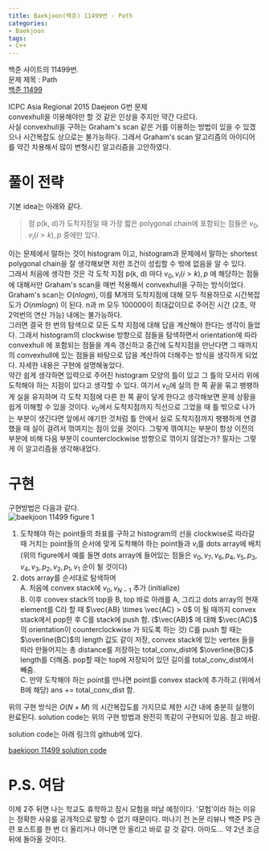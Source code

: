 ```yaml
---
title: Baekjoon(백준) 11499번 - Path
categories:
- Baekjoon
tags:
- C++
---
```


백준 사이트의 11499번.  
문제 제목 : Path    
[백준 11499](https://www.acmicpc.net/problem/11499)      

ICPC Asia Regional 2015 Daejeon G번 문제   
convexhull을 이용해야만 할 것 같은 인상을 주지만 약간 다르다.    
사실 convexhull을 구하는 Graham's scan 같은 거를 이용하는 방법이 있을 수 있겠으나 시간복잡도 상으로는 불가능하다. 그래서 Graham's scan 알고리즘의 아이디어를 약간 차용해서 많이 변형시킨 알고리즘을 고안하였다.      
# 풀이 전략 
기본 idea는 아래와 같다.    

> 점 p(k, d)가 도착지점일 때 가장 짧은 polygonal chain에 포함되는 점들은 $v_0, v_i (i > k), p$ 중에만 있다.    
  
이는 문제에서 말하는 것이 histogram 이고, histogram과 문제에서 말하는 shortest polygonal chain을 잘 생각해보면 저런 조건이 성립할 수 밖에 없음을 알 수 있다.    
그래서 처음에 생각한 것은 각 도착 지점 p(k, d) 마다 $v_0, v_i (i > k), p$ 에 해당하는 점들에 대해서만 Graham's scan을 매번 적용해서 convexhull을 구하는 방식이었다. Graham's scan는 $O(n log{n})$, 이를 M개의 도착지점에 대해 모두 적용하므로 시간복잡도가 $O(nm log{n})$ 이 된다. n과 m 모두 100000이 최대값이므로 주어진 시간 (2초, 약 2억번의 연산 가능) 내에는 불가능하다.     
그러면 결국 한 번의 탐색으로 모든 도착 지점에 대해 답을 계산해야 한다는 생각이 들었다. 그래서 histogram의 clockwise 방향으로 점들을 탐색하면서 orientation에 따라 convexhull 에 포함되는 점들을 계속 갱신하고 중간에 도착지점을 만난다면 그 때까지의 convexhull에 있는 점들을 바탕으로 답을 계산하여 더해주는 방식을 생각하게 되었다. 자세한 내용은 구현에 설명해놓았다.    
약간 쉽게 생각하면 입력으로 주어진 histogram 모양의 틀이 있고 그 틀의 모서리 위에 도착해야 하는 지점이 있다고 생각할 수 있다. 여기서 $v_0$에 실의 한 쪽 끝을 묶고 팽팽하게 실을 유지하며 각 도착 지점에 다른 한 쪽 끝이 닿게 한다고 생각해보면 문제 상황을 쉽게 이해할 수 있을 것이다. $v_0$에서 도착지점까지 직선으로 그었을 때 틀 밖으로 나가는 부분이 생긴다면 앞에서 얘기한 것처럼 틀 안에서 실로 도착지점까지 팽팽하게 연결했을 때 실이 걸려서 꺾여지는 점이 있을 것이다. 그렇게 껶여지는 부분이 항상 이전의 부분에 비해 다음 부분이 counterclockwise 방향으로 꺾이지 않겠는가? 필자는 그렇게 이 알고리즘을 생각해내었다.    
# 구현
구현방법은 다음과 같다.   
![baekjoon 11499 figure 1](https://github.com/dhkwon03/dhkwon03.github.io/assets/83265598/38d58a28-69c8-40b6-8d99-ebb59fecb28e)    
1. 도착해야 하는 point들의 좌표를 구하고 histogram의 선을 clockwise로 따라갈 때 거치는 point들의 순서에 맞게 도착해야 하는 point들과 $v_i$를 dots array에 배치 (위의 figure에서 예를 들면 dots array에 들어있는 점들은 $v_0, v_7, v_6, p_4, v_5, p_3, v_4, v_3, p_2, v_2, p_1, v_1$ 순이 될 것이다)    
2. dots array를 순서대로 탐색하며     
    A. 처음에 convex stack에 $v_0, v_{N-1}$ 추가 (initialize)    
    B. 이후 convex stack의 top을 B, top 바로 아래를 A, 그리고 dots array의 현재 element를 C라 할 때 $\vec{AB} \times \vec{AC} > 0$ 이 될 때까지 convex stack에서 pop한 후 C를 stack에 push 함. ($\vec{AB}$ 에 대해 $\vec{AC}$ 의 orientation이 counterclockwise 가 되도록 하는 것) C를 push 할 때는 $\overline{BC}$의 length 값도 같이 저장, convex stack에 있는 vertex 들을 따라 만들어지는 총 distance를 저장하는 total_conv_dist에 $\overline{BC}$ length를 더해줌. pop할 때는 top에 저장되어 있던 길이를 total_conv_dist에서 빼줌.    
		C. 만약 도착해야 하는 point를 만나면 point를 convex stack에 추가하고 (위에서 B에 해당) ans += total_conv_dist 함.   
		  
위의 구현 방식은 $O(N + M)$ 의 시간복잡도를 가지므로 제한 시간 내에 충분히 실행이 완료된다. 
solution code는 위의 구현 방법과 완전히 똑같이 구현되어 있음. 참고 바람.

solution code는 아래 링크의 github에 있다.

[baekjoon 11499 solution code](https://github.com/dhkwon03/programming_problem_practice/blob/main/c_problems/baekjoon/11499/main_r5.cpp)

# P.S. 여담
이제 2주 뒤면 나는 학교도 휴학하고 잠시 모험을 떠날 예정이다. '모험'이라 하는 이유는 정확한 사유를 공개적으로 말할 수 없기 때문이다. 떠나기 전 논문 리뷰나 백준 PS 관련 포스트를 한 번 더 올리거나 아니면 안 올리고 바로 갈 것 같다. 아마도... 약 2년 조금 뒤에 돌아올 것이다.
